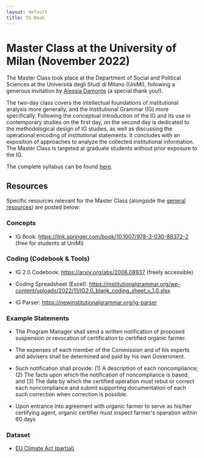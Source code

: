 ```yaml
---
layout: default
title: IG Book
---
```



# Master Class at the University of Milan (November 2022)

The Master Class took place at the Department of Social and Political Sciences at the Università degli Studi di Milano (UniMi), following a generous invitation by [Alessia Damonte](https://expertise.unimi.it/get/person/alessia-damonte) (a special thank you!). 

The two-day class covers the intellectual foundations of institutional analysis more generally, and the Institutional Grammar (IG) more specifically. Following the conceptual introduction of the IG and its use in contemporary studies on the first day, on the second day is dedicated to the methodological design of IG studies, as well as discussing the operational encoding of institutional statements. It concludes with an exposition of approaches to analyze the collected institutional information. The Master Class is targeted at graduate students without prior exposure to the IG.

The complete syllabus can be found [here](https://newinstitutionalgrammar.org/resources/IG%20Master%20Class%20Milan%20Overview.pdf).

## Resources

Specific resources relevant for the Master Class (alongside the <a href="{{ site.path }}/resources.html">general resources</a>) are posted below:

### Concepts

* IG Book: https://link.springer.com/book/10.1007/978-3-030-86372-2 (free for students at UniMi)

### Coding (Codebook & Tools)

* IG 2.0 Codebook: https://arxiv.org/abs/2008.08937 (freely accessible)

* Coding Spreadsheet (Excel): https://institutionalgrammar.org/wp-content/uploads/2022/11/IG2.0_blank_coding_sheet_v_1.0.xlsx

* IG Parser: https://newinstitutionalgrammar.org/ig-parser

### Example Statements

* The Program Manager shall send a written notification of proposed suspension or revocation of certification to certified organic farmer.

* The expenses of each member of the Commission and of his experts and advisers shall be determined and paid by his own Government.

* Such notification shall provide: (1) A description of each noncompliance; (2) The facts upon which the notification of noncompliance is based; and (3) The date by which the certified operation must rebut or correct each noncompliance and submit supporting documentation of each such correction when correction is possible.

* Upon entrance into agreement with organic farmer to serve as his/her certifying agent, organic certifier must inspect farmer's operation within 60 days


### Dataset

* [EU Climate Act (partial)](https://docs.google.com/spreadsheets/d/1cFNIgemAie4Q9AHpDyBbJjpfgICnPumcTBMDWVy6E8k/edit?usp=sharing)
